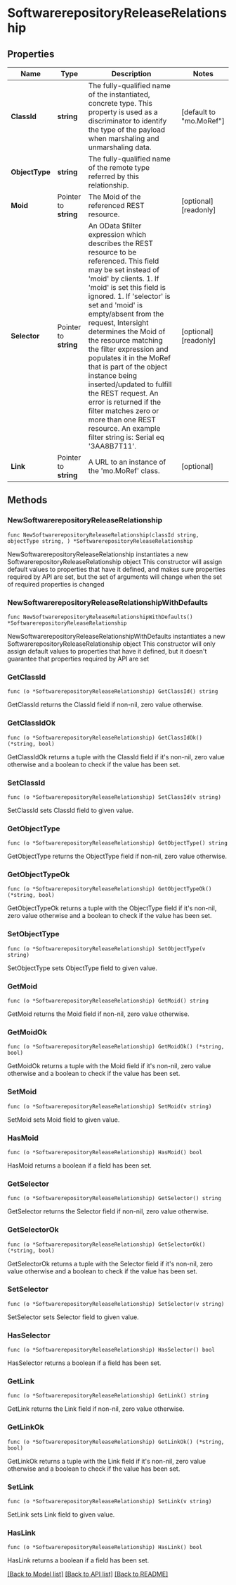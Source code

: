 # SoftwarerepositoryReleaseRelationship

## Properties

Name | Type | Description | Notes
------------ | ------------- | ------------- | -------------
**ClassId** | **string** | The fully-qualified name of the instantiated, concrete type. This property is used as a discriminator to identify the type of the payload when marshaling and unmarshaling data. | [default to "mo.MoRef"]
**ObjectType** | **string** | The fully-qualified name of the remote type referred by this relationship. | 
**Moid** | Pointer to **string** | The Moid of the referenced REST resource. | [optional] [readonly] 
**Selector** | Pointer to **string** | An OData $filter expression which describes the REST resource to be referenced. This field may be set instead of &#39;moid&#39; by clients. 1. If &#39;moid&#39; is set this field is ignored. 1. If &#39;selector&#39; is set and &#39;moid&#39; is empty/absent from the request, Intersight determines the Moid of the resource matching the filter expression and populates it in the MoRef that is part of the object instance being inserted/updated to fulfill the REST request. An error is returned if the filter matches zero or more than one REST resource. An example filter string is: Serial eq &#39;3AA8B7T11&#39;. | [optional] [readonly] 
**Link** | Pointer to **string** | A URL to an instance of the &#39;mo.MoRef&#39; class. | [optional] 

## Methods

### NewSoftwarerepositoryReleaseRelationship

`func NewSoftwarerepositoryReleaseRelationship(classId string, objectType string, ) *SoftwarerepositoryReleaseRelationship`

NewSoftwarerepositoryReleaseRelationship instantiates a new SoftwarerepositoryReleaseRelationship object
This constructor will assign default values to properties that have it defined,
and makes sure properties required by API are set, but the set of arguments
will change when the set of required properties is changed

### NewSoftwarerepositoryReleaseRelationshipWithDefaults

`func NewSoftwarerepositoryReleaseRelationshipWithDefaults() *SoftwarerepositoryReleaseRelationship`

NewSoftwarerepositoryReleaseRelationshipWithDefaults instantiates a new SoftwarerepositoryReleaseRelationship object
This constructor will only assign default values to properties that have it defined,
but it doesn't guarantee that properties required by API are set

### GetClassId

`func (o *SoftwarerepositoryReleaseRelationship) GetClassId() string`

GetClassId returns the ClassId field if non-nil, zero value otherwise.

### GetClassIdOk

`func (o *SoftwarerepositoryReleaseRelationship) GetClassIdOk() (*string, bool)`

GetClassIdOk returns a tuple with the ClassId field if it's non-nil, zero value otherwise
and a boolean to check if the value has been set.

### SetClassId

`func (o *SoftwarerepositoryReleaseRelationship) SetClassId(v string)`

SetClassId sets ClassId field to given value.


### GetObjectType

`func (o *SoftwarerepositoryReleaseRelationship) GetObjectType() string`

GetObjectType returns the ObjectType field if non-nil, zero value otherwise.

### GetObjectTypeOk

`func (o *SoftwarerepositoryReleaseRelationship) GetObjectTypeOk() (*string, bool)`

GetObjectTypeOk returns a tuple with the ObjectType field if it's non-nil, zero value otherwise
and a boolean to check if the value has been set.

### SetObjectType

`func (o *SoftwarerepositoryReleaseRelationship) SetObjectType(v string)`

SetObjectType sets ObjectType field to given value.


### GetMoid

`func (o *SoftwarerepositoryReleaseRelationship) GetMoid() string`

GetMoid returns the Moid field if non-nil, zero value otherwise.

### GetMoidOk

`func (o *SoftwarerepositoryReleaseRelationship) GetMoidOk() (*string, bool)`

GetMoidOk returns a tuple with the Moid field if it's non-nil, zero value otherwise
and a boolean to check if the value has been set.

### SetMoid

`func (o *SoftwarerepositoryReleaseRelationship) SetMoid(v string)`

SetMoid sets Moid field to given value.

### HasMoid

`func (o *SoftwarerepositoryReleaseRelationship) HasMoid() bool`

HasMoid returns a boolean if a field has been set.

### GetSelector

`func (o *SoftwarerepositoryReleaseRelationship) GetSelector() string`

GetSelector returns the Selector field if non-nil, zero value otherwise.

### GetSelectorOk

`func (o *SoftwarerepositoryReleaseRelationship) GetSelectorOk() (*string, bool)`

GetSelectorOk returns a tuple with the Selector field if it's non-nil, zero value otherwise
and a boolean to check if the value has been set.

### SetSelector

`func (o *SoftwarerepositoryReleaseRelationship) SetSelector(v string)`

SetSelector sets Selector field to given value.

### HasSelector

`func (o *SoftwarerepositoryReleaseRelationship) HasSelector() bool`

HasSelector returns a boolean if a field has been set.

### GetLink

`func (o *SoftwarerepositoryReleaseRelationship) GetLink() string`

GetLink returns the Link field if non-nil, zero value otherwise.

### GetLinkOk

`func (o *SoftwarerepositoryReleaseRelationship) GetLinkOk() (*string, bool)`

GetLinkOk returns a tuple with the Link field if it's non-nil, zero value otherwise
and a boolean to check if the value has been set.

### SetLink

`func (o *SoftwarerepositoryReleaseRelationship) SetLink(v string)`

SetLink sets Link field to given value.

### HasLink

`func (o *SoftwarerepositoryReleaseRelationship) HasLink() bool`

HasLink returns a boolean if a field has been set.


[[Back to Model list]](../README.md#documentation-for-models) [[Back to API list]](../README.md#documentation-for-api-endpoints) [[Back to README]](../README.md)


